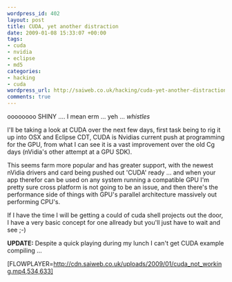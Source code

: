```yaml
--- 
wordpress_id: 402
layout: post
title: CUDA, yet another distraction
date: 2009-01-08 15:33:07 +00:00
tags: 
- cuda
- nvidia
- eclipse
- md5
categories: 
- hacking
- cuda
wordpress_url: http://saiweb.co.uk/hacking/cuda-yet-another-distraction
comments: true
---
```

oooooooo SHINY .... I mean erm ... yeh ... *whistles*


I'll be taking a look at CUDA over the next few days, first task being to rig it up into OSX and Eclipse CDT, CUDA is Nvidias current push at programming for the GPU, from what I can see it is a vast improvement over the old Cg days (nVidia's other attempt at a GPU SDK).

This seems farm more popular and has greater support, with the newest nVidia drivers and card being pushed out 'CUDA' ready ... and when your app therefor can be used on any system running a compatible GPU I'm pretty sure cross platform is not going to be an issue, and then there's the performance side of things with GPU's parallel architecture massively out performing CPU's.

If I have the time I will be getting a could of cuda shell projects out the door, I have a very basic concept for one allready but you'll just have to wait and see ;-)

<strong>
UPDATE:</strong> Despite a quick playing during my lunch I can't get CUDA example compiling ... 

[FLOWPLAYER=http://cdn.saiweb.co.uk/uploads/2009/01/cuda_not_working.mp4,534,633]
